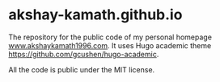 # akshay-kamath.github.io

The repository for the public code of my personal homepage www.akshaykamath1996.com. It uses Hugo academic theme https://github.com/gcushen/hugo-academic.

All the code is public under the MIT license.
